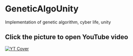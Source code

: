 # GeneticAlgoUnity
Implementation of genetic algorithm, cyber life, unity

## Click the picture to open YouTube video

[![YT Cover](https://i9.ytimg.com/vi/XrMvNTqjBQc/maxresdefault.jpg?time=1654587600000&sqp=CNCB_JQG&rs=AOn4CLAQBu-PN81pUw4z6bHIInmmf8-1og)](https://www.youtube.com/watch?v=XrMvNTqjBQc)

